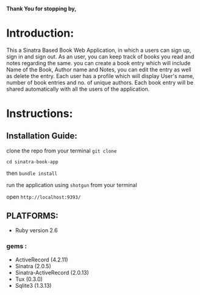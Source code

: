 #### Thank You for stopping by,
# Introduction:

This a Sinatra Based Book Web Application, in which a users can sign up, sign in and sign out. As an user, you can keep track of books you read and notes regarding the same. you can create a book entry which will include Name of the Book, Author name and Notes, you can edit the entry as well as delete the entry. Each user has a profile which will display User's name, number of book entries and no. of unique authors. Each book entry will be shared automatically with all the users of the application.

# Instructions:
## Installation Guide:

clone the repo from your terminal
`git clone `  

`cd sinatra-book-app`

then `bundle install`

run the application using `shotgun` from your terminal

open `http://localhost:9393/`

## PLATFORMS:
- Ruby version 2.6
### gems :
- ActiveRecord (4.2.11)
- Sinatra (2.0.5)
- Sinatra-ActiveRecord (2.0.13)
- Tux (0.3.0)
- Sqlite3 (1.3.13)
